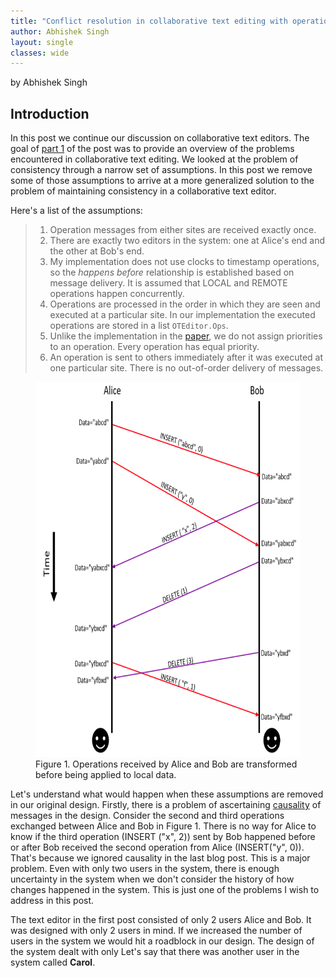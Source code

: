 ```yaml
---
title: "Conflict resolution in collaborative text editing with operational transformation (Part 2 of 2)"
author: Abhishek Singh
layout: single
classes: wide
---
```


by Abhishek Singh


## Introduction

In this post we continue our discussion on collaborative text editors. The goal of [part 1](http://composition.al/CMPS290S-2018-09/2018/11/20/conflict-resolution-in-collaborative-text-editing-with-operational-transformation-part-1-of-2.html) of the post was to provide an overview of the problems encountered in collaborative text editing. We looked at the problem of consistency through a narrow set of assumptions. In this post we remove some of those assumptions to arrive at a more generalized solution to the problem of maintaining  consistency in a collaborative text editor.

Here's a list of the assumptions:
>  1. Operation messages from either sites are received exactly once.
>  2. There are exactly two editors in the system: one at Alice's end and the other at Bob's end.
>  3. My implementation does not use clocks to timestamp operations, so the _happens before_ relationship is established based on message delivery. It is assumed that LOCAL and REMOTE operations happen concurrently.
>  4. Operations are processed in the order in which they are seen and executed at a particular site. In our implementation the executed operations are stored in a list `OTEditor.Ops`.
>  5. Unlike the implementation in the [paper](http://doi.acm.org/10.1145/67544.66963), we do not assign priorities to an operation. Every operation has equal priority.
>  6. An operation is sent to others immediately after it was executed at one particular site. There is no out-of-order delivery of messages.

<figure>
  <img src="test_operations.png" height="600" width="450" />
  <figcaption>Figure 1. Operations received by Alice and Bob are transformed before being applied to local data.</figcaption>
</figure> 


Let's understand what would happen when these assumptions are removed in our original design. Firstly, there is a problem of ascertaining [causality](https://en.wikipedia.org/wiki/Causality) of messages in the design. Consider the second and third operations exchanged between Alice and Bob in Figure 1. There is no way for Alice to know if the third operation (INSERT ("x", 2)) sent by Bob happened before or after Bob received the second operation from Alice (INSERT("y", 0)). That's because we ignored causality in the last blog post. This is a major problem. Even with only two users in the system, there is enough uncertainty in the system when we don't consider the history of how changes happened in the system. This is just one of the problems I wish to address in this post.

The text editor in the first post consisted of only 2 users Alice and Bob. It was designed with only 2 users in mind. If we increased the number of users in the system we would hit a roadblock in our design. The design of the system dealt with only Let's say that there was another user in the system called __Carol__. 
